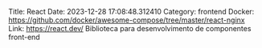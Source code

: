 Title: React
Date: 2023-12-28 17:08:48.312410
Category: frontend
Docker: https://github.com/docker/awesome-compose/tree/master/react-nginx
Link: https://react.dev/
Biblioteca para desenvolvimento de componentes front-end

